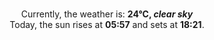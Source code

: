 <p  align="center"><br/>Currently, the weather is: <b> 24°C, <i>clear sky</i></b></br>Today, the sun rises at <b>05:57</b> and sets at <b>18:21</b>.</p>